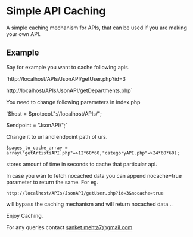 Simple API Caching
=====

A simple caching mechanism for APIs, that can be used if you are making your own API.

Example
-------

Say for example you want to cache following apis.

`http://localhost/APIs/JsonAPI/getUser.php?id=3

http://localhost/APIs/JsonAPI/getDepartments.php`

You need to change following parameters in index.php

`$host = $protocol."://localhost/APIs/";

$endpoint = "JsonAPI/";`

Change it to url and endpoint path of urs.

`$pages_to_cache_array = array("getArtistsAPI.php"=>12*60*60,"categoryAPI.php"=>24*60*60);`

stores amount of time in seconds to cache that particular api.

In case you wan to fetch nocached data you can append nocache=true parameter to return the same. For eg.

`http://localhost/APIs/JsonAPI/getUser.php?id=3&nocache=true`

will bypass the caching mechanism and will return nocached data...

Enjoy Caching.

For any queries contact
sanket.mehta7@gmail.com

